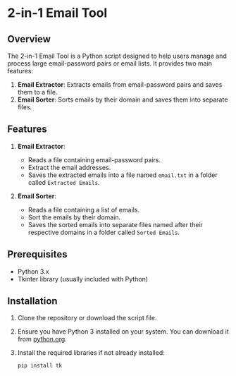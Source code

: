 # 2-in-1 Email Tool

## Overview

The 2-in-1 Email Tool is a Python script designed to help users manage and process large email-password pairs or email lists. It provides two main features:
1. **Email Extractor**: Extracts emails from email-password pairs and saves them to a file.
2. **Email Sorter**: Sorts emails by their domain and saves them into separate files.

## Features

1. **Email Extractor**: 
   - Reads a file containing email-password pairs.
   - Extract the email addresses.
   - Saves the extracted emails into a file named `email.txt` in a folder called `Extracted Emails`.

2. **Email Sorter**:
   - Reads a file containing a list of emails.
   - Sort the emails by their domain.
   - Saves the sorted emails into separate files named after their respective domains in a folder called `Sorted Emails`.

## Prerequisites

- Python 3.x
- Tkinter library (usually included with Python)

## Installation

1. Clone the repository or download the script file.

2. Ensure you have Python 3 installed on your system. You can download it from [python.org](https://www.python.org/downloads/).

3. Install the required libraries if not already installed:
   ```bash
   pip install tk
